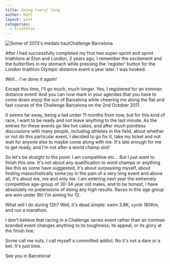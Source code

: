 ```yaml
---
title: Going (very) long
author: Matt
layout: post
categories:
  - triathlon
---
```


<p class="attachement"><span><img src="{{ "barcelona.jpg" | image_path | cdn }}" alt="Some of 2013's medals haul" /><span>Challenge Barcelona</span></span></p>

After I had successfully completed my first two super-sprint and sprint triathlons at Eton and London, 2 years ago, I remember the excitement and the butterflies in my stomach while pressing the 'register' button for the London triathlon Olympic distance event a year later. I was hooked.
<!--more-->

*Well... I've done it again!*

Except this time, I'll go much, much longer. Yes, I registered for an ironman distance event! And you can now mark in your agendas that you have to come down enjoy the sun of Barcelona while cheering me along the flat and fast course of the Challenge Barcelona on the 2nd October 2011.

It seems far away, being a tad under 11 months from now, but for this kind of race, I want to be ready and not leave anything to the last minute. As the entries for these events go like hot cakes, and after much pointless discussions with many people, including athletes in the field, about whether or not do this particular event, I decided to go for it, take my ticket and not wait for anyone else to maybe come along with me. It's late enough for me to get ready, and I'm not after a world champ slot!

So let's be straight to the point: I am competitive etc... But I just want to finish this one. It's not about any qualification to word champs or anything like this as some have suggested, it's about surpassing myself, about finding masochistically some joy in the pain of a very long event and above all, it's about me, me and only me. I am entering next year the extremely competitive age-group of 30-34 year old males, and to be honest, I have absolutely no pretensions of doing any high results. Races in this age group are won under 9h! I'm aiming for 12.

What will I do during 12h? Well, it's dead simple: swim 3.8K, cycle 180Km, and run a marathon.

I don't believe that racing in a Challenge series event rather than an ironman branded event changes anything to its toughness, its appeal, or its glory at the finish line.

Some call me nuts, I call myself a committed addict.
No it's not a dare or a bet. It's just time.

See you in Barcelona!